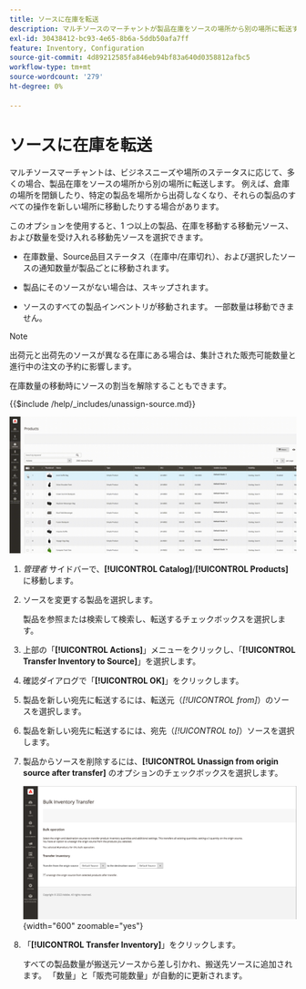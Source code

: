 ```yaml
---
title: ソースに在庫を転送
description: マルチソースのマーチャントが製品在庫をソースの場所から別の場所に転送する方法を説明します。
exl-id: 30438412-bc93-4e65-8b6a-5ddb50afa7ff
feature: Inventory, Configuration
source-git-commit: 4d89212585fa846eb94bf83a640d0358812afbc5
workflow-type: tm+mt
source-wordcount: '279'
ht-degree: 0%

---
```


# ソースに在庫を転送

マルチソースマーチャントは、ビジネスニーズや場所のステータスに応じて、多くの場合、製品在庫をソースの場所から別の場所に転送します。 例えば、倉庫の場所を閉鎖したり、特定の製品を場所から出荷しなくなり、それらの製品のすべての操作を新しい場所に移動したりする場合があります。

このオプションを使用すると、1 つ以上の製品、在庫を移動する移動元ソース、および数量を受け入れる移動先ソースを選択できます。

- 在庫数量、Source品目ステータス（在庫中/在庫切れ）、および選択したソースの通知数量が製品ごとに移動されます。

- 製品にそのソースがない場合は、スキップされます。

- ソースのすべての製品インベントリが移動されます。 一部数量は移動できません。

>[!NOTE]
>
>出荷元と出荷先のソースが異なる在庫にある場合は、集計された販売可能数量と進行中の注文の予約に影響します。

在庫数量の移動時にソースの割当を解除することもできます。

{{$include /help/_includes/unassign-source.md}}

![ 在庫を別のソースに転送 ](assets/inventory-bulk-transfer-source.gif)

1. _管理者_ サイドバーで、**[!UICONTROL Catalog]**/**[!UICONTROL Products]** に移動します。

1. ソースを変更する製品を選択します。

   製品を参照または検索して検索し、転送するチェックボックスを選択します。

1. 上部の「**[!UICONTROL Actions]**」メニューをクリックし、「**[!UICONTROL Transfer Inventory to Source]**」を選択します。

1. 確認ダイアログで「**[!UICONTROL OK]**」をクリックします。

1. 製品を新しい宛先に転送するには、転送元（_[!UICONTROL from]_）のソースを選択します。

1. 製品を新しい宛先に転送するには、宛先（_[!UICONTROL to]_）ソースを選択します。

1. 製品からソースを削除するには、**[!UICONTROL Unassign from origin source after transfer]** のオプションのチェックボックスを選択します。

   ![ 転送元と転送先を選択 ](assets/inventory-bulk-transfer-summary.png){width="600" zoomable="yes"}

1. 「**[!UICONTROL Transfer Inventory]**」をクリックします。

   すべての製品数量が搬送元ソースから差し引かれ、搬送先ソースに追加されます。 「数量」と「販売可能数量」が自動的に更新されます。
